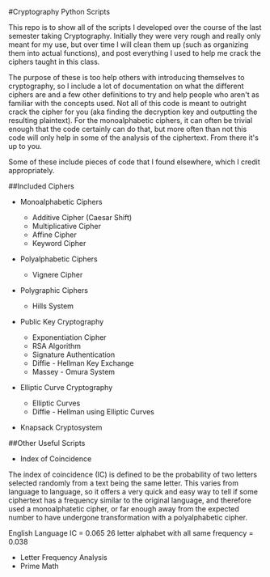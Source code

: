 #Cryptography Python Scripts

This repo is to show all of the scripts I developed over the course of the last semester taking Cryptography.
Initially they were very rough and really only meant for my use, but over time I will clean them up (such as organizing them into actual functions), and post everything I used to help me crack the ciphers taught in this class.

The purpose of these is too help others with introducing themselves to cryptography, so I include a lot of documentation on what the different ciphers are and a few other definitions to try and help people who aren't as familiar with the concepts used.
Not all of this code is meant to outright crack the cipher for you (aka finding the decryption key and outputting the resulting plaintext).  For the monoalphabetic ciphers, it can often be trivial enough that the code certainly can do that, but more often than not this code will only help in some of the analysis of the ciphertext.
From there it's up to you.

Some of these include pieces of code that I found elsewhere, which I credit appropriately.

##Included Ciphers

* Monoalphabetic Ciphers
   * Additive Cipher (Caesar Shift)
   * Multiplicative Cipher
   * Affine Cipher
   * Keyword Cipher

* Polyalphabetic Ciphers
   * Vignere Cipher

* Polygraphic Ciphers
   * Hills System

* Public Key Cryptography
   * Exponentiation Cipher
   * RSA Algorithm
   * Signature Authentication
   * Diffie - Hellman Key Exchange
   * Massey - Omura System

* Elliptic Curve Cryptography
   * Elliptic Curves
   * Diffie - Hellman using Elliptic Curves

* Knapsack Cryptosystem

##Other Useful Scripts

* Index of Coincidence

The index of coincidence (IC) is defined to be the probability of two letters selected randomly from a text being the same letter.
This varies from language to language, so it offers a very quick and easy way to tell if some ciphertext has a frequency similar to the original language, and therefore used a
monoalphatetic cipher, or far enough away from the expected number to have undergone transformation with a polyalphabetic cipher.

English Language IC = 0.065      26 letter alphabet with all same frequency = 0.038

* Letter Frequency Analysis
* Prime Math